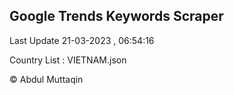 

## Google Trends Keywords Scraper 
 
Last Update 21-03-2023 , 06:54:16

Country List :
VIETNAM.json



© Abdul Muttaqin 
